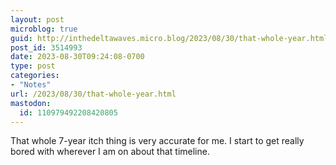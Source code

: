 ```yaml
---
layout: post
microblog: true
guid: http://inthedeltawaves.micro.blog/2023/08/30/that-whole-year.html
post_id: 3514993
date: 2023-08-30T09:24:08-0700
type: post
categories:
- "Notes"
url: /2023/08/30/that-whole-year.html
mastodon:
  id: 110979492208420805
---
```

That whole 7-year itch thing is very accurate for me. I start to get really bored with wherever I am on about that timeline. 

